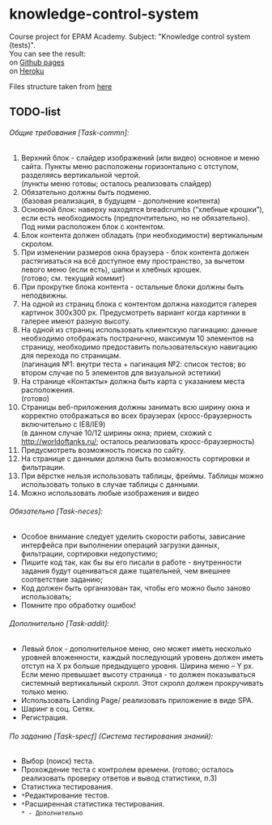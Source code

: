 # knowledge-control-system
Course project for EPAM Academy. Subject: "Knowledge control system (tests)".
<br/>You can see the result:
<br/>on [Github pages](https://goodwin64.github.io/knowledge-control-system/)
<br/>on [Heroku](https://knowledge-control-system.herokuapp.com/)

Files structure taken from [here](https://github.com/focusaurus/express_code_structure)

## TODO-list
###### Общие требования [Task-commn]:
1. Верхний блок - слайдер изображений (или видео) основное и меню сайта. Пункты меню расположены горизонтально с отступом, разделяясь вертикальной чертой.
    <br/>(пункты меню готовы; осталось реализовать слайдер)
2. Обязательно должны быть подменю.
    <br/>(базовая реализация, в будущем - дополнение контента)
3. Основной блок: наверху находятся breadcrumbs (“хлебные крошки”), если есть необходимость (предпочтительно, но не обязательно). Под ними расположен блок с контентом. 
4. Блок контента должен обладать (при необходимости) вертикальным скролом.
5. При изменении размеров окна браузера - блок контента должен растягиваться на всё доступное ему пространство, за вычетом левого меню (если есть), шапки и хлебных крошек.
    <br/>(готово; см. текущий коммит)
6. При прокрутке блока контента - остальные блоки должны быть неподвижны.
7. На одной из страниц блока с контентом должна находится галерея картинок 300x300 px. Предусмотреть вариант когда картинки в галерее имеют разную высоту.
8. На одной из страниц использовать клиентскую пагинацию: данные необходимо отображать постранично, максимум 10 элементов на страницу, необходимо предоставить пользовательскую навигацию для перехода по страницам.
    <br/>(пагинация №1: внутри теста +  пагинация №2: список тестов; во втором случае по 5 элементов для визуальной эстетики)
9. На странице «Контакты» должна быть карта с указанием места расположения.
    <br/>(готово)
10. Страницы веб-приложения должны занимать всю ширину окна и корректно отображаться во всех браузерах (кросс-браузерность включительно с IE8/IE9)
    <br/>(в данном случае 10/12 ширины окна; прием, схожий с http://worldoftanks.ru/; осталось реализовать кросс-браузерность)
11. Предусмотреть возможность поиска по сайту.
12. На странице с данными должна быть возможность сортировки и фильтрации.
13. При вёрстке нельзя использовать таблицы, фреймы. Таблицы можно использовать только в случае таблицы с данными.
14. Можно использовать любые изображения и видео
 
###### Обязательно [Task-neces]:
- Особое внимание следует уделить скорости работы, зависание интерфейса при выполнении операций загрузки данных, фильтрации, сортировки недопустимо;
- Пишите код так, как бы вы его писали в работе - внутренности задания будут оцениваться даже тщательней, чем внешнее соответствие заданию;
- Код должен быть организован так, чтобы его можно было заново использовать;
- Помните про обработку ошибок!
 
###### Дополнительно [Task-addit]:
- Левый блок - дополнительное меню, оно может иметь несколько уровней вложенности, каждый последующий уровень должен иметь отступ на Х px больше предыдущего уровня. Ширина меню – Y px. Если меню превышает высоту страница - то должен показываться системный вертикальный скролл. Этот скролл должен прокручивать только меню.
- Использовать Landing Page/ реализовать приложение в виде SPA.
- Шаринг в соц. Сетях.
- Регистрация.

###### По заданию [Task-specf] (Система тестирования знаний):
- Выбор (поиск) теста. 
- Прохождение теста с контролем времени. 
    (готово; осталось реализовать проверку ответов и вывод статистики, п.3)
- Статистика тестирования.  
- `*`Редактирование тестов. 
- `*`Расширенная статистика тестирования.<br>
`* - Дополнительно`
